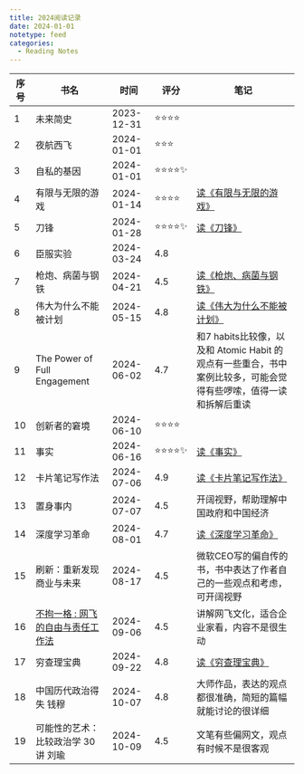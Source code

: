 ```yaml
---
title: 2024阅读记录
date: 2024-01-01
notetype: feed
categories:
  - Reading Notes
---
```

| 序号 | 书名 | 时间 | 评分 | 笔记 |
| ---- | ---- | ---- | ---- | ---- |
| 1 | 未来简史 | 2023-12-31 | ⭐️⭐️⭐️⭐️ |  |
| 2 | 夜航西飞 | 2024-01-01 | ⭐️⭐️⭐️ |  |
| 3 | 自私的基因 | 2024-01-01 | ⭐️⭐️⭐️⭐️✨ |  |
| 4 | 有限与无限的游戏 | 2024-01-14 | ⭐️⭐️⭐️⭐️ | [读《有限与无限的游戏》](./20240114_读《有限与无限的游戏》) |
| 5 | 刀锋 | 2024-01-28 | ⭐️⭐️⭐️⭐️✨ | [读《刀锋》](./20240128_读《刀锋》) |
| 6 | 臣服实验 | 2024-03-24 | 4.8 |  |
| 7 | 枪炮、病菌与钢铁 | 2024-04-21 | 4.5 | [读《枪炮、病菌与钢铁》](./20240421_读枪炮病菌与钢铁) |
| 8 | 伟大为什么不能被计划 | 2024-05-15 | 4.8 | [读《伟大为什么不能被计划》](./20240515_读伟大为什么不能被计划) |
| 9 | The Power of Full Engagement | 2024-06-02 | 4.7 | 和7 habits比较像，以及和 Atomic Habit 的观点有一些重合，书中案例比较多，可能会觉得有些啰嗦，值得一读和拆解后重读 |
| 10 | 创新者的窘境 | 2024-06-10 | ⭐️⭐️⭐️⭐️ |  |
| 11 | 事实 | 2024-06-16 | ⭐️⭐️⭐️⭐️✨ | [读《事实》](./20240616_事实) |
| 12 | 卡片笔记写作法 | 2024-07-06 | 4.9 | [读《卡片笔记写作法》](./20240707_卡片笔记写作法) |
| 13 | 置身事内 | 2024-07-07 | 4.5 | 开阔视野，帮助理解中国政府和中国经济 |
| 14 | 深度学习革命 | 2024-08-01 | 4.7 | [读《深度学习革命》](./20240805_读深度学习革命) |
| 15 | 刷新：重新发现商业与未来 | 2024-08-17 | 4.5 | 微软CEO写的偏自传的书，书中表达了作者自己的一些观点和考虑，可开阔视野 |
| 16 | [不拘一格 : 网飞的自由与责任工作法](https://book.douban.com/subject/35102294/) | 2024-09-06 | 4.5 | 讲解网飞文化，适合企业家看，内容不是很生动 |
| 17 | 穷查理宝典 | 2024-09-22 | 4.8 | [读《穷查理宝典》](./20240922_读穷查理宝典) |
| 18 | 中国历代政治得失 钱穆 | 2024-10-07 | 4.8 | 大师作品，表达的观点都很准确，简短的篇幅就能讨论的很详细 |
| 19 | 可能性的艺术：比较政治学 30 讲 刘瑜 | 2024-10-09 | 4.5 | 文笔有些偏网文，观点有时候不是很客观 |
